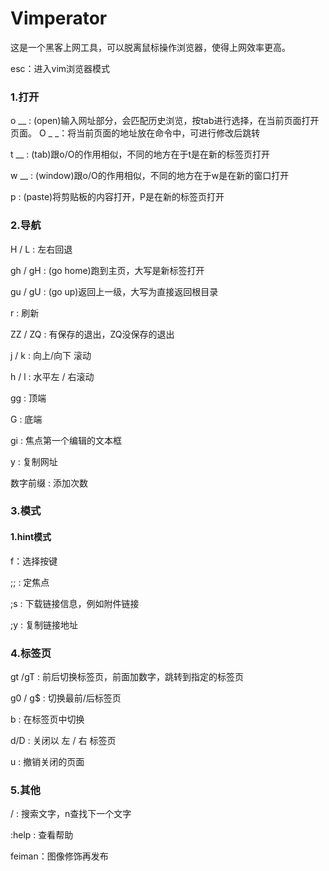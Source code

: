 # Vimperator

这是一个黑客上网工具，可以脱离鼠标操作浏览器，使得上网效率更高。    

esc：进入vim浏览器模式   

### 1.打开  

o __ : (open)输入网址部分，会匹配历史浏览，按tab进行选择，在当前页面打开页面。 O _ _：将当前页面的地址放在命令中，可进行修改后跳转   

t __ : (tab)跟o/O的作用相似，不同的地方在于t是在新的标签页打开   

w __ : (window)跟o/O的作用相似，不同的地方在于w是在新的窗口打开   

p : (paste)将剪贴板的内容打开，P是在新的标签页打开   

### 2.导航   

H / L : 左右回退   

gh / gH : (go home)跑到主页，大写是新标签打开     

gu / gU : (go up)返回上一级，大写为直接返回根目录

r : 刷新

ZZ / ZQ : 有保存的退出，ZQ没保存的退出   

j / k : 向上/向下 滚动    

h / l : 水平左 / 右滚动  

gg : 顶端   

G : 底端 

gi : 焦点第一个编辑的文本框   

y : 复制网址    

数字前缀 : 添加次数

### 3.模式   

#### 1.hint模式   

f：选择按键    

;; : 定焦点	

;s : 下载链接信息，例如附件链接      

;y : 复制链接地址   

### 4.标签页  

gt /gT : 前后切换标签页，前面加数字，跳转到指定的标签页     

g0 / g$ : 切换最前/后标签页   

b : 在标签页中切换   

d/D : 关闭以 左 / 右 标签页   

u : 撤销关闭的页面   

### 5.其他   

/ : 搜索文字，n查找下一个文字    

:help : 查看帮助   







feiman：图像修饰再发布

   





